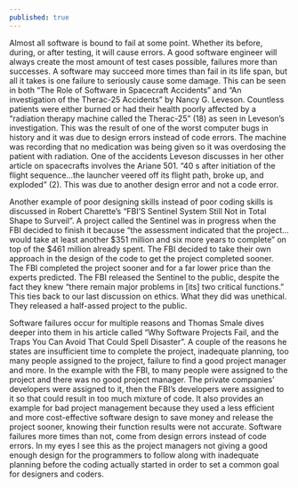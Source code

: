 ```yaml
---
published: true
---
```


Almost all software is bound to fail at some point. Whether its before, during, or after testing, it will cause errors. A good software engineer will always create the most amount of test cases possible, failures more than successes. A software may succeed more times than fail in its life span, but all it takes is one failure to seriously cause some damage. This can be seen in both “The Role of Software in Spacecraft Accidents” and “An investigation of the Therac-25 Accidents” by Nancy G. Leveson. Countless patients were either burned or had their health poorly affected by a “radiation therapy machine called the Therac-25” (18) as seen in Leveson’s investigation. This was the result of one of the worst computer bugs in history and it was due to design errors instead of code errors. The machine was recording that no medication was being given so it was overdosing the patient with radiation. One of the accidents Leveson discusses in her other article on spacecrafts involves the Ariane 501. “40 s after initiation of the flight sequence…the launcher veered off its flight path, broke up, and exploded” (2). This was due to another design error and not a code error.  

Another example of poor designing skills instead of poor coding skills is discussed in Robert Charette’s “FBI’S Sentinel System Still Not in Total Shape to Surveil”. A project called the Sentinel was in progress when the FBI decided to finish it because “the assessment indicated that the project… would take at least another $351 million and six more years to complete” on top of the $461 million already spent. The FBI decided to take their own approach in the design of the code to get the project completed sooner. The FBI completed the project sooner and for a far lower price than the experts predicted. The FBI released the Sentinel to the public, despite the fact they knew “there remain major problems in [its] two critical functions.” This ties back to our last discussion on ethics. What they did was unethical. They released a half-assed project to the public. 

Software failures occur for multiple reasons and Thomas Smale dives deeper into them in his article called “Why Software Projects Fail, and the Traps You Can Avoid That Could Spell Disaster”. A couple of the reasons he states are insufficient time to complete the project, inadequate planning, too many people assigned to the project, failure to find a good project manager and more. In the example with the FBI, to many people were assigned to the project and there was no good project manager. The private companies’ developers were assigned to it, then the FBI’s developers were assigned to it so that could result in too much mixture of code. It also provides an example for bad project management because they used a less efficient and more cost-effective software design to save money and release the project sooner, knowing their function results were not accurate. Software failures more times than not, come from design errors instead of code errors. In my eyes I see this as the project managers not giving a good enough design for the programmers to follow along with inadequate planning before the coding actually started in order to set a common goal for designers and coders.
